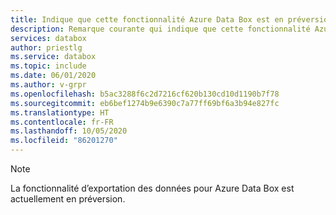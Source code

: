 ```yaml
---
title: Indique que cette fonctionnalité Azure Data Box est en préversion | Microsoft Docs
description: Remarque courante qui indique que cette fonctionnalité Azure Data Box est en préversion.
services: databox
author: priestlg
ms.service: databox
ms.topic: include
ms.date: 06/01/2020
ms.author: v-grpr
ms.openlocfilehash: b5ac3288f6c2d7216cf620b130cd10d1190b7f78
ms.sourcegitcommit: eb6bef1274b9e6390c7a77ff69bf6a3b94e827fc
ms.translationtype: HT
ms.contentlocale: fr-FR
ms.lasthandoff: 10/05/2020
ms.locfileid: "86201270"
---
```

> [!NOTE]
> La fonctionnalité d’exportation des données pour Azure Data Box est actuellement en préversion.

